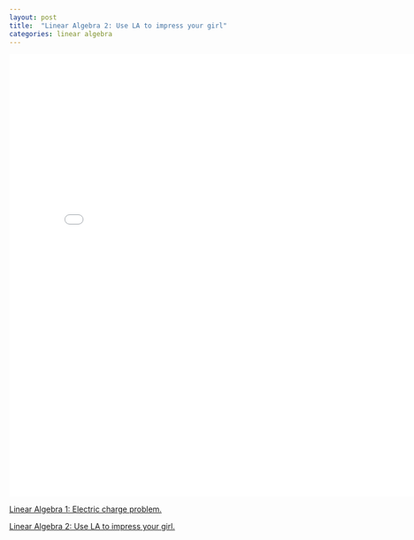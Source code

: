 ```yaml
---
layout: post
title:  "Linear Algebra 2: Use LA to impress your girl"
categories: linear algebra
---
```


<embed src="/pdf/linearAlgebra2.pdf" type="application/pdf" width="800em" height="800em" />

[Linear Algebra 1: Electric charge problem.](https://github.com/racksa/myLA/blob/main/linearAlgebra1.pdf)

[Linear Algebra 2: Use LA to impress your girl.](https://github.com/racksa/myLA/blob/main/linearAlgebra2.pdf)
